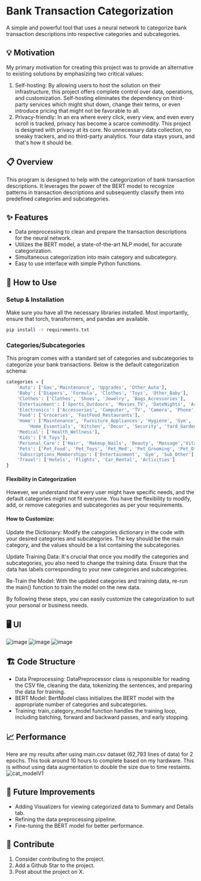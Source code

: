 # Bank Transaction Categorization
A simple and powerful tool that uses a neural network to categorize bank transaction descriptions into respective categories and subcategories.
## 💡 Motivation
My primary motivation for creating this project was to provide an alternative to existing solutions by emphasizing two critical values:

1. Self-hosting: By allowing users to host the solution on their infrastructure, this project offers complete control over data, operations, and customization. Self-hosting eliminates the dependency on third-party services which might shut down, change their terms, or even introduce pricing that might not be favorable to all.
2. Privacy-friendly: In an era where every click, every view, and even every scroll is tracked, privacy has become a scarce commodity. This project is designed with privacy at its core. No unnecessary data collection, no sneaky trackers, and no third-party analytics. Your data stays yours, and that's how it should be.

## 📋 Overview
This program is designed to help with the categorization of bank transaction descriptions. It leverages the power of the BERT model to recognize patterns in transaction descriptions and subsequently classify them into predefined categories and subcategories.

## ✨ Features
- Data preprocessing to clean and prepare the transaction descriptions for the neural network.
- Utilizes the BERT model, a state-of-the-art NLP model, for accurate categorization.
- Simultaneous categorization into main category and subcategory.
- Easy to use interface with simple Python functions.

## 🚀 How to Use
### Setup & Installation
Make sure you have all the necessary libraries installed. Most importantly, ensure that torch, transformers, and pandas are available.
```bash
pip install -r requirements.txt
```
### Categories/Subcategories
This program comes with a standard set of categories and subcategories to categorize your bank transactions. Below is the default categorization schema:
```python
categories = {
    'Auto': ['Gas','Maintenance', 'Upgrades', 'Other_Auto'],
    'Baby': ['Diapers', 'Formula', 'Clothes', 'Toys', 'Other_Baby'],
    'Clothes': ['Clothes', 'Shoes', 'Jewelry', 'Bags_Accessories'],
    'Entertainment': ['Sports_Outdoors', 'Movies_TV', 'DateNights', 'Arts_Crafts', 'Books', 'Games', 'Guns', 'E_Other'],
    'Electronics': ['Accessories', 'Computer', 'TV', 'Camera', 'Phone','Tablet_Watch', 'Gaming', 'Electronics_misc'],
    'Food': ['Groceries', 'FastFood_Restaurants'],
    'Home': ['Maintenance', 'Furniture_Appliances', 'Hygiene', 'Gym',
        'Home_Essentials', 'Kitchen', 'Decor', 'Security', 'Yard_Garden', 'Tools'],
    'Medical': ['Health_Wellness'],
    'Kids': ['K_Toys'],
    'Personal_Care': ['Hair', 'Makeup_Nails', 'Beauty', 'Massage','Vitamins_Supplements', 'PC_Other'],
    'Pets': ['Pet_Food', 'Pet_Toys', 'Pet_Med', 'Pet_Grooming', 'Pet_Other'],
    'Subscriptions_Memberships': ['Entertainment', 'Gym', 'Sub_Other'],
    'Travel': ['Hotels', 'Flights', 'Car_Rental', 'Activities']
}

```
#### Flexibility in Categorization
However, we understand that every user might have specific needs, and the default categories might not fit everyone. You have the flexibility to modify, add, or remove categories and subcategories as per your requirements.

#### How to Customize:
Update the Dictionary: Modify the categories dictionary in the code with your desired categories and subcategories. The key should be the main category, and the values should be a list containing the subcategories.

Update Training Data: It's crucial that once you modify the categories and subcategories, you also need to change the training data. Ensure that the data has labels corresponding to your new categories and subcategories.

Re-Train the Model: With the updated categories and training data, re-run the main() function to train the model on the new data.

By following these steps, you can easily customize the categorization to suit your personal or business needs.


## 🖥️ UI
![image](https://github.com/j-convey/BankTextCategorizer/assets/85854964/6564f384-7181-4daa-a014-17c200f72090)
![image](https://github.com/j-convey/BankTextCategorizer/assets/85854964/f05b291a-cc4b-418f-a328-937eb771da5a)
![image](https://github.com/j-convey/BankTextCategorizer/assets/85854964/9b4a0499-37e2-4e70-846d-ea8dd75bfa26)


## 🏗️ Code Structure
- Data Preprocessing: DataPreprocessor class is responsible for reading the CSV file, cleaning the data, tokenizing the sentences, and preparing the data for training.
- BERT Model: BertModel class initializes the BERT model with the appropriate number of categories and subcategories.
- Training: train_category_model function handles the training loop, including batching, forward and backward passes, and early stopping.

## 📈 Performance
Here are my results after using main.csv dataset (62,793 lines of data) for 2 epochs. This took around 10 hours to complete based on my hardware. This is without using data augmentation to double the size due to time restaints.
![cat_modelV1](https://github.com/j-convey/BankTextCategorizer/assets/85854964/f457198d-4de0-4ef2-b7eb-3f30d6c14d58)


## 🔮 Future Improvements
- Adding Visualizers for viewing categorized data to Summary and Details tab.
- Refining the data preprocessing pipeline.
- Fine-tuning the BERT model for better performance.

## 🤝 Contribute
1. Consider contributing to the project.
2. Add a Github Star to the project.
3. Post about the project on X.

